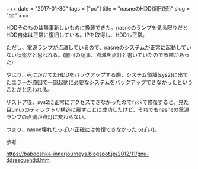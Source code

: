 +++
date = "2017-01-30"
tags = ["pc"]
title = "nasneのHDD復旧(続)"
slug = "pc"
+++

HDDそのものは無事新しいものに換装できた。nasneのランプを見る限りだとHDD自体は正常に復旧している。IPを取得し、HDDも正常。

ただし、電源ランプが点滅しているので、nasneのシステムが正常に起動していない状態だと思われる。(前回の記事、点滅を点灯と書いていたので誤植があった)

やはり、死にかけてたHDDをバックアップする際、システム領域(sys2)に出てたエラーが原因で一部起動に必要なシステムをバックアップできなかったということだと思われる。

リストア後、sys2に正常にアクセスできなかったので`fsck`で修復すると、見た目Linuxのディレクトリ構造に戻すことに成功したけど、それでもnasneの電源ランプの点滅が点灯に変わらない。

つまり、nasne壊れたっぽい(正確には修復できなかったっぽい)。

参考

https://babooshka-innerjourneys.blogspot.jp/2012/11/gnu-ddrescuehdd.html
	  
